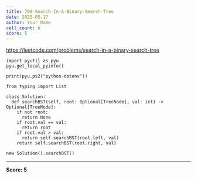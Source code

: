 ```yaml
---
title: 700-Search-In-A-Binary-Search-Tree
date: 2025-05-17
author: Your Name
cell_count: 6
score: 5
---
```


https://leetcode.com/problems/search-in-a-binary-search-tree


```
import pyutil as pyu
pyu.get_local_pyinfo()
```


```
print(pyu.ps2("python-dotenv"))
```


```
from typing import List
```


```
class Solution:
  def searchBST(self, root: Optional[TreeNode], val: int) -> Optional[TreeNode]:
    if not root:
      return None
    if root.val == val:
      return root
    if root.val > val:
      return self.searchBST(root.left, val)
    return self.searchBST(root.right, val)
```


```
new Solution().searchBST()
```


---
**Score: 5**
